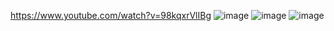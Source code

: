 https://www.youtube.com/watch?v=98kqxrVlIBg
![image](https://github.com/user-attachments/assets/50d98273-a3e8-4129-a445-1b3b33da8d87)
![image](https://github.com/user-attachments/assets/166de3c5-a668-428e-8e3e-c652e8e9dbed)
![image](https://github.com/user-attachments/assets/138ec88f-a296-4fb2-b20d-009043690737)
